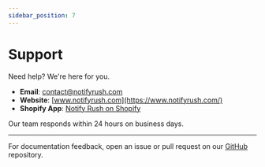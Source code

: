 ```yaml
---
sidebar_position: 7
---
```


# Support

Need help? We're here for you.

- **Email**: [contact@notifyrush.com](mailto:contact@notifyrush.com)
- **Website**: [www.notifyrush.com](https://www.notifyrush.com/)
- **Shopify App**: [Notify Rush on Shopify](https://apps.shopify.com/notify-rush)

Our team responds within 24 hours on business days.

---

For documentation feedback, open an issue or pull request on our [GitHub](https://github.com/creativeapps/notify-rush-docs) repository. 